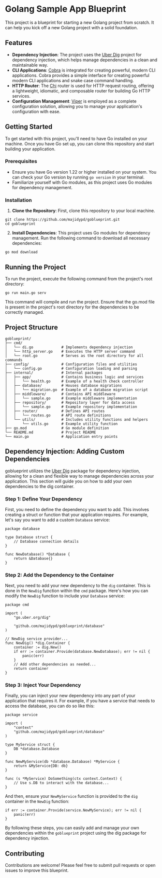 # Golang Sample App Blueprint

This project is a blueprint for starting a new Golang project from scratch. It can help you kick off a new Golang project with a solid foundation.

## Features

- **Dependency Injection**: The project uses the [Uber Dig](https://github.com/uber-go/dig) project for dependency injection, which helps manage dependencies in a clean and maintainable way.
- **CLI Applications**: [Cobra](https://github.com/spf13/cobra) is integrated for creating powerful, modern CLI applications. Cobra provides a simple interface for creating powerful modern CLI applications and snake case command handling.
- **HTTP Router**: The [Chi](https://github.com/go-chi/chi) router is used for HTTP request routing, offering a lightweight, idiomatic, and composable router for building Go HTTP services.
- **Configuration Management**: [Viper](https://github.com/spf13/viper) is employed as a complete configuration solution, allowing you to manage your application's configuration with ease.

## Getting Started

To get started with this project, you'll need to have Go installed on your machine. Once you have Go set up, you can clone this repository and start building your application.

### Prerequisites

- Ensure you have Go version  1.22 or higher installed on your system. You can check your Go version by running `go version` in your terminal.
- Familiarize yourself with Go modules, as this project uses Go modules for dependency management.

### Installation

1. **Clone the Repository**: First, clone this repository to your local machine.
```
git clone https://github.com/majidypd/goblueprint.git
cd goblueprint
```

2. **Install Dependencies**: This project uses Go modules for dependency management. Run the following command to download all necessary dependencies:
```
go mod download
```

## Running the Project
To run the project, execute the following command from the project's root directory:
```
go run main.go serv 
```
This command will compile and run the project. Ensure that the go.mod file is present in the project's root directory for the dependencies to be correctly managed.

## Project Structure
```
goblueprint/
├── cmd/                  
│   └── di.go             # Implements dependency injection
│   └── http_server.go    # Executes the HTTP server command
│   └── root.go           # Serves as the root directory for all commands
├── config/               # Configuration files and utilities
│   └── config.go         # Configuration loading and parsing
├── internal/             # Internal packages
│   ├── app/              # Contains business logic and services
│   │   └── health.go     # Example of a health check controller
│   ├── database/         # Houses database migrations
│   │   └── migration.go  # Example of a database migration script
│   ├── middleware/       # Contains API middleware
│   │   └── sample.go     # Example middleware implementation
│   ├── repository/       # Repository layer for data access
│   │   └── sample.go     # Example repository implementation
│   ├── router/           # Defines API routes
│   │   └── routes.go     # API route definitions
│   └── utils/            # Includes utility functions and helpers
│       └── utils.go      # Example utility function
├── go.mod                # Go module definition
└── README.md             # Project README
└── main.go               # Application entry points
```

## Dependency Injection: Adding Custom Dependencies
goblueprint utilizes the [Uber Dig](https://github.com/uber-go/dig) package for dependency injection, allowing for a clean and flexible way to manage dependencies across your application. This section will guide you on how to add your own dependencies to the dig container.

### Step 1: Define Your Dependency
First, you need to define the dependency you want to add. This involves creating a struct or function that your application requires. For example, let's say you want to add a custom `Database` service:
```
package database

type Database struct {
    // Database connection details
}

func NewDatabase() *Database {
    return &Database{}
}
```
### Step 2: Add the Dependency to the Container
Next, you need to add your new dependency to the `dig` container. This is done in the `NewDig` function within the `cmd` package. Here's how you can modify the `NewDig` function to include your `Database` service:
```
package cmd

import (
    "go.uber.org/dig"

    "github.com/majidypd/goblueprint/database"
)

// NewDig service provider...
func NewDig() *dig.Container {
    container := dig.New()
    if err := container.Provide(database.NewDatabase); err != nil {
        panic(err)
    }
    // Add other dependencies as needed...
    return container
}
```

### Step 3: Inject Your Dependency
Finally, you can inject your new dependency into any part of your application that requires it. For example, if you have a service that needs to access the database, you can do so like this:
```
package service

import (
    "context"
    "github.com/majidypd/goblueprint/database"
)

type MyService struct {
    DB *database.Database
}

func NewMyService(db *database.Database) *MyService {
    return &MyService{DB: db}
}

func (s *MyService) DoSomething(ctx context.Context) {
    // Use s.DB to interact with the database...
}
```
And then, ensure your `NewMyService` function is provided to the `dig` container in the `NewDig` function:
```
if err := container.Provide(service.NewMyService); err != nil {
    panic(err)
}

```
By following these steps, you can easily add and manage your own dependencies within the `goblueprint` project using the dig package for dependency injection.
## Contributing

Contributions are welcome! Please feel free to submit pull requests or open issues to improve this blueprint.